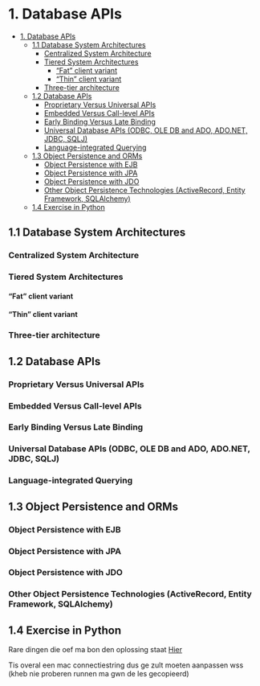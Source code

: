 # 1. Database APIs

- [1. Database APIs](#1-database-apis)
  - [1.1 Database System Architectures](#11-database-system-architectures)
    - [Centralized System Architecture](#centralized-system-architecture)
    - [Tiered System Architectures](#tiered-system-architectures)
      - [“Fat” client variant](#fat-client-variant)
      - [“Thin” client variant](#thin-client-variant)
    - [Three-tier architecture](#three-tier-architecture)
  - [1.2 Database APIs](#12-database-apis)
    - [Proprietary Versus Universal APIs](#proprietary-versus-universal-apis)
    - [Embedded Versus Call-level APIs](#embedded-versus-call-level-apis)
    - [Early Binding Versus Late Binding](#early-binding-versus-late-binding)
    - [Universal Database APIs (ODBC, OLE DB and ADO, ADO.NET, JDBC, SQLJ)](#universal-database-apis-odbc-ole-db-and-ado-adonet-jdbc-sqlj)
    - [Language-integrated Querying](#language-integrated-querying)
  - [1.3 Object Persistence and ORMs](#13-object-persistence-and-orms)
    - [Object Persistence with EJB](#object-persistence-with-ejb)
    - [Object Persistence with JPA](#object-persistence-with-jpa)
    - [Object Persistence with JDO](#object-persistence-with-jdo)
    - [Other Object Persistence Technologies (ActiveRecord, Entity Framework, SQLAlchemy)](#other-object-persistence-technologies-activerecord-entity-framework-sqlalchemy)
  - [1.4 Exercise in Python](#14-exercise-in-python)

## 1.1 Database System Architectures

### Centralized System Architecture

### Tiered System Architectures

#### “Fat” client variant

#### “Thin” client variant

### Three-tier architecture

## 1.2 Database APIs

### Proprietary Versus Universal APIs

### Embedded Versus Call-level APIs

### Early Binding Versus Late Binding

### Universal Database APIs (ODBC, OLE DB and ADO, ADO.NET, JDBC, SQLJ)

### Language-integrated Querying

## 1.3 Object Persistence and ORMs

### Object Persistence with EJB

### Object Persistence with JPA

### Object Persistence with JDO

### Other Object Persistence Technologies (ActiveRecord, Entity Framework, SQLAlchemy)

## 1.4 Exercise in Python

Rare dingen die oef ma bon den oplossing staat [Hier](./3._sqlalchemy_exercise.py)

Tis overal een mac connectiestring dus ge zult moeten aanpassen wss (kheb nie proberen runnen ma gwn de les gecopieerd)

